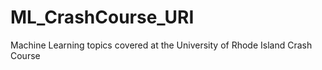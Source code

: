 # ML_CrashCourse_URI
Machine Learning topics covered at the University of Rhode Island Crash Course
